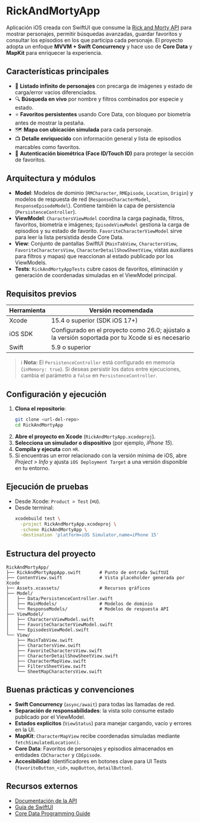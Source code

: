 # RickAndMortyApp

Aplicación iOS creada con SwiftUI que consume la [Rick and Morty API](https://rickandmortyapi.com/) para mostrar personajes, permitir búsquedas avanzadas, guardar favoritos y consultar los episodios en los que participa cada personaje. El proyecto adopta un enfoque **MVVM + Swift Concurrency** y hace uso de **Core Data** y **MapKit** para enriquecer la experiencia.

## Características principales
- 📱 **Listado infinito de personajes** con precarga de imágenes y estado de carga/error vacíos diferenciados.
- 🔍 **Búsqueda en vivo** por nombre y filtros combinados por especie y estado.
- ⭐ **Favoritos persistentes** usando Core Data, con bloqueo por biometría antes de mostrar la pestaña.
- 🗺️ **Mapa con ubicación simulada** para cada personaje.
- 📺 **Detalle enriquecido** con información general y lista de episodios marcables como favoritos.
- 🔐 **Autenticación biométrica (Face ID/Touch ID)** para proteger la sección de favoritos.

## Arquitectura y módulos
- **Model**: Modelos de dominio (`RMCharacter`, `RMEpisode`, `Location`, `Origin`) y modelos de respuesta de red (`ResponseCharacterModel`, `ResponseEpisodeModel`). Contiene también la capa de persistencia (`PersistenceController`).
- **ViewModel**: `CharactersViewModel` coordina la carga paginada, filtros, favoritos, biometría e imágenes; `EpisodeViewModel` gestiona la carga de episodios y su estado de favorito. `FavoriteCharacterViewModel` sirve para leer la lista persistida desde Core Data.
- **View**: Conjunto de pantallas SwiftUI (`MainTabView`, `CharactersView`, `FavoriteCharactersView`, `CharacterDetailShowSheetView`, vistas auxiliares para filtros y mapas) que reaccionan al estado publicado por los ViewModels.
- **Tests**: `RickAndMortyAppTests` cubre casos de favoritos, eliminación y generación de coordenadas simuladas en el ViewModel principal.

## Requisitos previos
| Herramienta | Versión recomendada |
|-------------|---------------------|
| Xcode       | 15.4 o superior (SDK iOS 17+) |
| iOS SDK     | Configurado en el proyecto como 26.0; ajústalo a la versión soportada por tu Xcode si es necesario |
| Swift       | 5.9 o superior |

> ℹ️ **Nota:** El `PersistenceController` está configurado en memoria (`inMemory: true`). Si deseas persistir los datos entre ejecuciones, cambia el parámetro a `false` en `PersistenceController`.

## Configuración y ejecución
1. **Clona el repositorio**:
   ```bash
   git clone <url-del-repo>
   cd RickAndMortyApp
   ```
2. **Abre el proyecto en Xcode** (`RickAndMortyApp.xcodeproj`).
3. **Selecciona un simulador o dispositivo** (por ejemplo, *iPhone 15*).
4. **Compila y ejecuta** con `⌘R`.
5. Si encuentras un error relacionado con la versión mínima de iOS, abre *Project > Info* y ajusta `iOS Deployment Target` a una versión disponible en tu entorno.

## Ejecución de pruebas
- Desde Xcode: `Product > Test` (`⌘U`).
- Desde terminal:
  ```bash
  xcodebuild test \
    -project RickAndMortyApp.xcodeproj \
    -scheme RickAndMortyApp \
    -destination 'platform=iOS Simulator,name=iPhone 15'
  ```

## Estructura del proyecto
```
RickAndMortyApp/
├── RickAndMortyAppApp.swift       # Punto de entrada SwiftUI
├── ContentView.swift              # Vista placeholder generada por Xcode
├── Assets.xcassets/               # Recursos gráficos
├── Model/
│   ├── Data/PersistenceController.swift
│   ├── MainModels/                # Modelos de dominio
│   └── ResponseModels/            # Modelos de respuesta API
├── ViewModel/
│   ├── CharactersViewModel.swift
│   ├── FavoriteCharacterViewModel.swift
│   └── EpisodesViewModel.swift
└── View/
    ├── MainTabView.swift
    ├── CharactersView.swift
    ├── FavoriteCharactersView.swift
    ├── CharacterDetailShowSheetView.swift
    ├── CharacterMapView.swift
    ├── FiltersSheetView.swift
    └── SheetMapCharactersView.swift
```

## Buenas prácticas y convenciones
- **Swift Concurrency** (`async/await`) para todas las llamadas de red.
- **Separación de responsabilidades**: la vista solo consume estado publicado por el ViewModel.
- **Estados explícitos** (`ViewStatus`) para manejar cargando, vacío y errores en la UI.
- **MapKit**: `CharacterMapView` recibe coordenadas simuladas mediante `fetchSimulatedLocation()`.
- **Core Data**: Favoritos de personajes y episodios almacenados en entidades `CDCharacter` y `CDEpisode`.
- **Accesibilidad**: Identificadores en botones clave para UI Tests (`favoriteButton_<id>`, `mapButton`, `detailButton`).

## Recursos externos
- [Documentación de la API](https://rickandmortyapi.com/documentation)
- [Guía de SwiftUI](https://developer.apple.com/tutorials/swiftui)
- [Core Data Programming Guide](https://developer.apple.com/library/archive/documentation/Cocoa/Conceptual/CoreData/)

